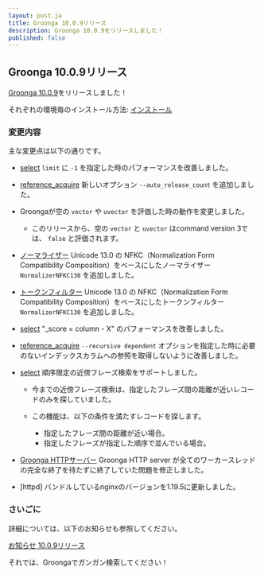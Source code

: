 ```yaml
---
layout: post.ja
title: Groonga 10.0.9リリース
description: Groonga 10.0.9をリリースしました！
published: false
---
```


## Groonga 10.0.9リリース

[Groonga 10.0.9](/ja/docs/news.html#release-10-0-9)をリリースしました！

それぞれの環境毎のインストール方法: [インストール](/ja/docs/install.html)

### 変更内容

主な変更点は以下の通りです。

  * [select](/ja/docs/reference/commands/select.html) `limit` に `-1` を指定した時のパフォーマンスを改善しました。

  * [reference_acquire](/ja/docs/reference/commands/reference_acquire.html) 新しいオプション `--auto_release_count` を追加しました。

  * Groongaが空の `vector` や `uvector` を評価した時の動作を変更しました。

    * このリリースから、空の `vector` と `uvector` はcommand version 3では、 `false` と評価されます。

  * [ノーマライザー](/ja/docs/reference/normalizers.html) Unicode 13.0 の NFKC（Normalization Form Compatibility Composition）をベースにしたノーマライザー `NormalizerNFKC130` を追加しました。

  * [トークンフィルター](/ja/docs/reference/token_filters.html) Unicode 13.0 の NFKC（Normalization Form Compatibility Composition）をベースにしたトークンフィルター `NormalizerNFKC130` を追加しました。

  * [select](/ja/docs/reference/commands/select.html) "_score = column - X" のパフォーマンスを改善しました。

  * [reference_acquire](/ja/docs/reference/commands/reference_acquire.html) `--recursive dependent` オプションを指定した時に必要のないインデックスカラムへの参照を取得しないように改善しました。

  * [select](/ja/docs/reference/commands/select.html) 順序限定の近傍フレーズ検索をサポートしました。

    * 今までの近傍フレーズ検索は、指定したフレーズ間の距離が近いレコードのみを探していました。
    * この機能は、以下の条件を満たすレコードを探します。

      * 指定したフレーズ間の距離が近い場合。
      * 指定したフレーズが指定した順序で並んでいる場合。

  * [Groonga HTTPサーバー](/ja/docs/reference/executables/groonga-server-http.html) Groonga HTTP server が全てのワーカースレッドの完全な終了を待たずに終了していた問題を修正しました。

  * [httpd] バンドルしているnginxのバージョンを1.19.5に更新しました。

### さいごに

詳細については、以下のお知らせも参照してください。

[お知らせ 10.0.9リリース](/ja/docs/news.html#release-10-0-9)

それでは、Groongaでガンガン検索してください！
